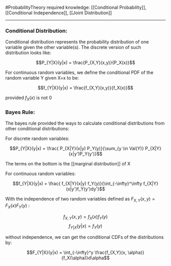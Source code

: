 #ProbabilityTheory 
required knowledge:
[[Conditional Probability]],
[[Conditional Independence]], 
[[Joint Distribution]]

----
### Conditional Distribution:

Conditional distribution represents the probability distribution of one variable given the other variable(s). The discrete version of such distribution looks like:

$$P_{Y|X}(y|x) = \frac{P_{X,Y}(x,y)}{P_X(x)}$$

For continuous random variables, we define the conditional PDF of the random variable Y given X=x to be:

$$f_{Y|X}(y|x) = \frac{f_{X,Y}(x,y)}{f_X(x)}$$

provided $f_X(x)$ is not 0

### Bayes Rule:

The bayes rule provided the ways to calculate conditional distributions from other conditional distributions:

For discrete random variables:

$$P_{Y|X}(y|x) = \frac{ P_{X|Y}(x|y) P_Y(y)}{\sum_{y \in Val(Y)} P_{X|Y}(x|y')P_Y(y')}$$

The terms on the bottom is the [[marginal distribution]] of X

For continuous random variables:

$$f_{Y|X}(y|x) = \frac{ f_{X|Y}(x|y) f_Y(y)}{\int_{-\infty}^\infty f_{X|Y}(x|y')f_Y(y')dy'}$$

With the independence of two random variables defined as $F_{X,Y}(x,y) = F_X(x)F_Y(y)$ :

$$f_{X,Y}(x,y) = f_X(x)f_Y(y)$$
$$f_{Y|X}(y|x) = f_Y(y)$$

without independence, we can get the conditional CDFs of the distributions by:

$$F_{Y|X}(y|x) = \int_{-\infty}^y \frac{f_{X,Y}(x, \alpha)}{f_X(\alpha)}d\alpha$$
